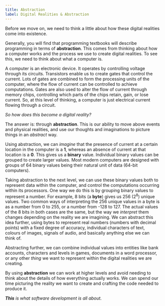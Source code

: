 ```yaml
---
title: Abstraction
label: Digital Realities & Abstraction
---
```


Before we move on, we need to think a little about how these digital realities come into existence.

Generally, you will find that programming textbooks will describe programming in terms of **abstraction**. This comes from thinking about how a computer works and the process we use to create digital realities. To see this, we need to think about what a computer is.

A computer is an electronic device. It operates by controlling voltage through its circuits. Transistors enable us to create gates that control the current. Lots of gates are combined to form the processing units of the computer, where the flow of current can be controlled to achieve computations. Gates are also used to alter the flow of current through memory chips, controlling which parts of the chips retain, gain, or lose current. So, at this level of thinking, a computer is just electrical current flowing through a circuit.

*So how does this become a digital reality?*

The answer is: through **abstraction**. This is our ability to move above events and physical realities, and use our thoughts and imaginations to picture things in an *abstract* way.

Using abstraction, we can *imagine* that the presence of current at a certain location in the computer is a **1**, whereas an absence of current at that location is a **0**. This gives us a **binary** value. Individual binary values can be grouped to create larger values. Most modern computers are designed with groups of 64 binary values being their natural unit of data (64-bit computers).

Taking abstraction to the next level, we can use these binary values both to represent data within the computer, and control the computations occurring within its processors. One way we do this is by grouping binary values to represent a number. For example, 8 bits (a **byte**) gives us 256 (2<sup>8</sup>) unique values. Two common ways of interpreting the 256 unique values in a byte is as a number from 0 to 255, or a number from -128 to 127. The actual values of the 8 bits in both cases are the same, but the way we *interpret* them changes depending on the reality we are imagining. We can abstract this idea further, using bytes to represent real numbers (numbers with decimal points) with a fixed degree of accuracy, individual characters of text, colours of images, signals of audio, and basically anything else we can think of.

Abstracting further, we can combine individual values into entities like bank accounts, characters and levels in games, documents in a word processor, or any other *thing* we want to represent within the digital realities we are creating.

By using **abstraction** we can work at higher levels and avoid needing to think about the details of how everything actually works. We can spend our time picturing the reality we want to create and crafting the code needed to produce it.

_**This** is what software development is all about._
